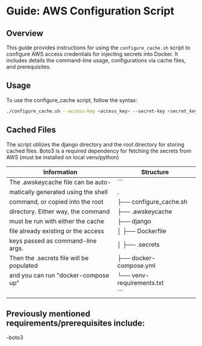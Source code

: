 # Guide: AWS Configuration Script

## Overview
This guide provides instructions for using the `configure_cache.sh` script to configure AWS access credentials for injecting secrets into Docker. It includes details the command-line usage, configurations via cache files, and prerequisites.

## Usage
To use the configure_cache script, follow the syntax:
```bash
./configure_cache.sh --access-key <access_key> --secret-key <secret_key> --secret-name <secret_name>
```
## Cached Files
The script utilizes the django directory and the root directory for storing cached files.
Boto3 is a required dependency for fetching the secrets from AWS (must be installed on local venv/python)

|       Information         | Structure  |
|-------------------------|------------------------------|
| The .awskeycache file can be auto-                        | ```                          |
| matically generated using the shell                        | .                            |
| command, or copied into the root                        | ├── configure_cache.sh       |
| directory. Either way, the command| ├── .awskeycache       |
| must be run with either the cache                        | ├── django                   |
| file already existing or the access                       | │   ├── Dockerfile           |
| keys passed as command-line args.                        | │   ├── .secrets             |
| Then the .secrets file will be populated                        | ├── docker-compose.yml |      
| and you can run "docker-compose up"                        | └── venv-requirements.txt   |
|                         | ```                          |
## Previously mentioned requirements/prerequisites include:
-boto3
